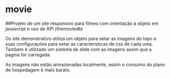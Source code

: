 # movie

##Projeto de um site responsivo para filmes com orientação a objeto em javascript e uso de API (themoviedb)

Os site demonstrativo utiliza um objeto para setar as imagens do topo e suas configurações para setar as caracteristicas de css de cada uma.
Também é utilizado um sistema de slide com as imagens assim que a pagina for carregada.

As imagens não estão armazenadas localmente, assim o consumo do plano de hospedagem é mais barato.
